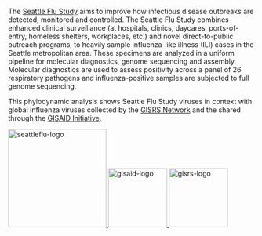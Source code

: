 The [Seattle Flu Study](https://seattleflu.org/) aims to improve how infectious disease outbreaks are detected, monitored and controlled. The Seattle Flu Study combines enhanced clinical surveillance (at hospitals, clinics, daycares, ports-of-entry, homeless shelters, workplaces, etc.) and novel direct-to-public outreach programs, to heavily sample influenza-like illness (ILI) cases in the Seattle metropolitan area. These specimens are analyzed in a uniform pipeline for molecular diagnostics, genome sequencing and assembly. Molecular diagnostics are used to assess positivity across a panel of 26 respiratory pathogens and influenza-positive samples are subjected to full genome sequencing.

This phylodynamic analysis shows Seattle Flu Study viruses in context with global influenza viruses collected by the [GISRS Network](http://www.who.int/influenza/gisrs_laboratory/en/) and the shared through the [GISAID Initiative](https://gisaid.org).

<div>
    <a href="https://seattleflu.org">
        <img alt="seattleflu-logo" width="200" src="https://images.ctfassets.net/mw94neez9vid/3vN8tFSwuBovbdopcLn2DN/0ef526eebebd5b211a5aecfe677eab9c/SFS_Logo_Color_RGB.svg"/>
    </a>
    <a href="https://gisaid.org">
        <img alt="gisaid-logo" width="120" src="https://www.gisaid.org/fileadmin/gisaid/img/schild.png"/>
    </a>
    <a href="http://www.who.int/influenza/gisrs_laboratory/en/">
        <img alt="gisrs-logo" width="120" src="https://www.who.int/influenza/gip-anniversary/GISRS_insignia_web_resize_.jpg"/>
    </a>
</div>
